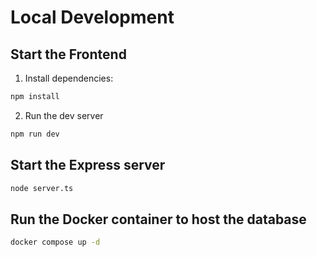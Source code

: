 # Local Development

## Start the Frontend

1. Install dependencies:

```bash
npm install
```

2. Run the dev server

```bash
npm run dev
```

## Start the Express server

```bash
node server.ts
```

## Run the Docker container to host the database

```bash
docker compose up -d
```
